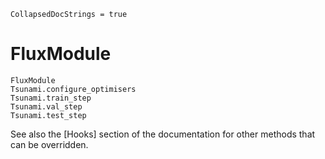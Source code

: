 ```@meta
CollapsedDocStrings = true
```

# FluxModule

```@docs
FluxModule
Tsunami.configure_optimisers
Tsunami.train_step
Tsunami.val_step
Tsunami.test_step
```

See also the [Hooks] section of the documentation for other methods that can be overridden.
